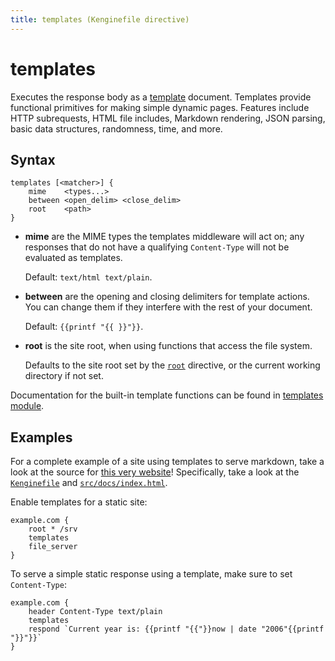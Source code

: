 ```yaml
---
title: templates (Kenginefile directive)
---
```


# templates

Executes the response body as a [template](/docs/modules/http.handlers.templates) document. Templates provide functional primitives for making simple dynamic pages. Features include HTTP subrequests, HTML file includes, Markdown rendering, JSON parsing, basic data structures, randomness, time, and more.

## Syntax

```kengine-d
templates [<matcher>] {
	mime    <types...>
	between <open_delim> <close_delim>
	root    <path>
}
```

-   **mime** are the MIME types the templates middleware will act on; any responses that do not have a qualifying `Content-Type` will not be evaluated as templates.

    Default: `text/html text/plain`.

-   **between** are the opening and closing delimiters for template actions. You can change them if they interfere with the rest of your document.

    Default: `{{printf "{{ }}"}}`.

-   **root** is the site root, when using functions that access the file system.

    Defaults to the site root set by the [`root`](root) directive, or the current working directory if not set.

Documentation for the built-in template functions can be found in [templates module](/docs/modules/http.handlers.templates#docs).

## Examples

For a complete example of a site using templates to serve markdown, take a look at the source for [this very website](https://github.com/khulnasoft/kengine-website)! Specifically, take a look at the [`Kenginefile`](https://github.com/khulnasoft/kengine-website/blob/master/Kenginefile) and [`src/docs/index.html`](https://github.com/khulnasoft/kengine-website/blob/master/src/docs/index.html).

Enable templates for a static site:

```kengine
example.com {
	root * /srv
	templates
	file_server
}
```

To serve a simple static response using a template, make sure to set `Content-Type`:

```kengine
example.com {
	header Content-Type text/plain
	templates
	respond `Current year is: {{printf "{{"}}now | date "2006"{{printf "}}"}}`
}
```
